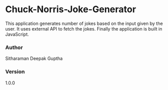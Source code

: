 # Chuck-Norris-Joke-Generator
This application generates number of jokes based on the input given by the user. It uses external API to fetch the jokes. Finally the application is built in JavaScript.

### Author
Sitharaman Deepak Guptha

### Version
1.0.0
